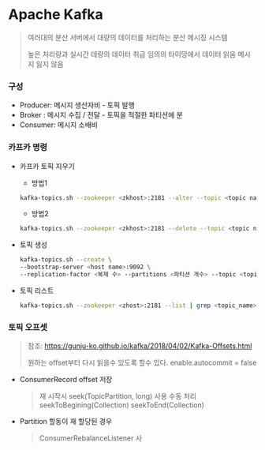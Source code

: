 # Apache Kafka
> 여러대의 분산 서버에서 대량의 데이터를 처리하는 분산 메시징 시스템
>
> 높은 처리량과 실시간 데량의 데이터 취급
> 임의의 타이망에서 데이터 읽음
> 메시지 잃지 않음
### 구성
* Producer: 메시지 생산자비 - 토픽 발행
* Broker : 메시지 수집 / 전달 - 토픽을 적절한 파티션에 분
* Consumer: 메시지 소배비 

### 카프카 명령 
* 카프카 토픽 지우기
  * 방법1
  ```bash
  kafka-topics.sh --zookeeper <zkhost>:2181 --alter --topic <topic name> --config retention.ms=1000
  ```
  * 방법2
  ```bash
  kafka-topics.sh --zookeeper <zkhost>:2181 --delete --topic <topic name>
  ```
  
* 토픽 생성
  ```bash
  kafka-topics.sh --create \
  --bootstrap-server <host name>:9092 \
  --replication-factor <복제 수> --partitions <파티션 개수> --topic <topic name>
  ```

* 토픽 리스트
  ````bash
  kafka-topics.sh --zookeeper <zhost>:2181 --list | grep <topic_name>
  ````

### 토픽 오프셋 
> 참조: https://gunju-ko.github.io/kafka/2018/04/02/Kafka-Offsets.html
> 
> 원하는 offset부터 다시 읽을수 있도록 할수 있다.
> enable.autocommit = false 
* ConsumerRecord offset 저장 
  > 재 시작시 seek(TopicPartition, long) 사용
  > 수동 처리
  > seekToBegining(Collection)
  > seekToEnd(Collection)
  
* Partition 할동이 재 할당된 경우
  > ConsumerRebalanceListener 사